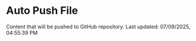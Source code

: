# Auto Push File

Content that will be pushed to GitHub repository.
Last updated: 07/09/2025, 04:55:39 PM